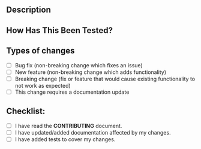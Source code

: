 <!-- This is adapted from github.com/imba/imba -->

<!-- Provide a general summary of your changes in the Title above -->

## Description

<!-- Describe your changes in detail -->

<!-- Why is this change required? What problem does it solve? -->

<!-- If it fixes an open issue, please link to the issue here. -->

## How Has This Been Tested?

<!-- Please describe in detail how you tested your changes. -->

<!-- Include details of your testing environment, tests ran to see how -->

## Types of changes

<!-- What types of changes does your code introduce? Put an `x` in all the boxes that apply: -->

- [ ] Bug fix (non-breaking change which fixes an issue)
- [ ] New feature (non-breaking change which adds functionality)
- [ ] Breaking change (fix or feature that would cause existing functionality to not work as expected)
- [ ] This change requires a documentation update

## Checklist:

<!-- Go over all the following points, and put an `x` in all the boxes that apply. -->

<!-- If you're unsure about any of these, don't hesitate to ask. We're here to help! -->

- [ ] I have read the **CONTRIBUTING** document.
- [ ] I have updated/added documentation affected by my changes.
- [ ] I have added tests to cover my changes.
